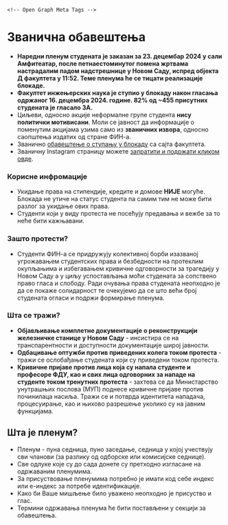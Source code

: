 <head>
  <meta charset="utf-8">
  <meta http-equiv="X-UA-Compatible" content="IE=edge">
  <meta name="viewport" content="width=device-width, initial-scale=1.0">
  <title>Блокада ФИН КГ</title>


    <!-- Open Graph Meta Tags -->
  <meta property="og:title" content="Блокада ФИН КГ">
  <meta property="og:type" content="website">
  <meta property="og:site_name" content="Блокада ФИН КГ">

    


</head>


# Званична обавештења

* **Наредни пленум студената је заказан за 23. децембар 2024 у сали Амфитеатар, после петнаестоминутог помена жртвама настрадалим падом надстрешнице у Новом Саду, испред објекта Д факултета у 11:52. Теме пленума ће се тицати реализације блокаде.**
* **Факултет инжењерских наука је ступио у блокаду након гласања одржаног 16. децембра 2024. године. 82% од ~455 присутних студената је гласало ЗА.**
* Циљеви, односно акције неформалне групе студента **нису политички мотивисани**. Моли се јавност да информације о поменутим акцијама узима само из **званичних извора**, односно саопштења издатих од стране ФИН-а.
* Званично [обавештење о ступању у блокаду](https://www.fin.kg.ac.rs/sr/servisi/vesti/2106-17-12-2024) са сајта факултета.
* Званичну Instagram страницу можете [запратити и подржати кликом овде](https://www.instagram.com/blokada_fink/).

### Корисне инфромације

* Укидање права на стипендије, кредите и домове **НИЈЕ** могуће. Блокада не утиче на статус студента па самим тим не може бити разлог за укидање ових права.
* Студенти који у виду протеста не посећују предавања и вежбе за то неће бити кажњавани.

### Зашто протести? 

* Студенти ФИН-а се придружују колективној борби изазваној угрожавањем студентских права и безбедности на протеклим окупљањима и избегавањем кривичне одговорности за трагедију у Новом Саду а у циљу успостављања моћи студената за сопствено право гласа и слободу. Ради очувања права студената неопходно је да се покаже солидарност те очекујемо да се што већи број студената огласи и подржи формирање пленума.

### Шта се тражи?

 * **Објављивање комплетне документације о реконструкцији железничке станице у Новом Саду** - инсистира се на транспарентности и доступности документације широј јавности.
 * **Одбацивање оптужби против приведених колега током протеста** - тражи се ослобађање студената који су приведени током протеста.
 * **Кривичне пријаве против лица која су напала студенте и професоре ФДУ, као и свих лица одговорних за нападе на студенте током тренутних протеста** - захтева се да Министарство унутрашњих послова (МУП) поднесе кривичне пријаве против починилаца насиља. Тражи се и потврда идентитета нападача, процесуирање, као и њихово разрешење уколико су на јавним функцијама.

## Шта је пленум?
* Пленум - пуна седница, пуно заседање, седница у којој учествују сви чланови (за разлику од одборске или комисијске седнице).
* Све одлуке које су до сада донете су претходно изгласане на одржаваним пленумима.
* За присуствовање пленумима потребно је имати код себе индекс или е-индекс за потребе идентификације.
* Како би Ваше мишљење било уважено неопходно је присуство и глас.
* Термини одржавања пленума ће бити постављени у секцији за обавештења.
